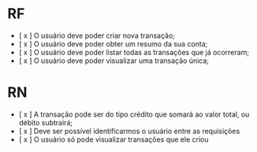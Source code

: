 # RF

- [ x ] O usuário deve poder criar nova transação;
- [ x ] O usuário deve poder obter um resumo da sua conta;
- [ x ] O usuário deve poder listar todas as transações que já ocorreram;
- [ x ] O usuário deve poder visualizar uma transação única;

# RN

- [ x ] A transação pode ser do tipo crédito que somará ao valor total, ou débito subtrairá;
- [ x ] Deve ser possível identificarmos o usuário entre as requisições
- [ x ] O usuário só pode visualizar transações que ele criou